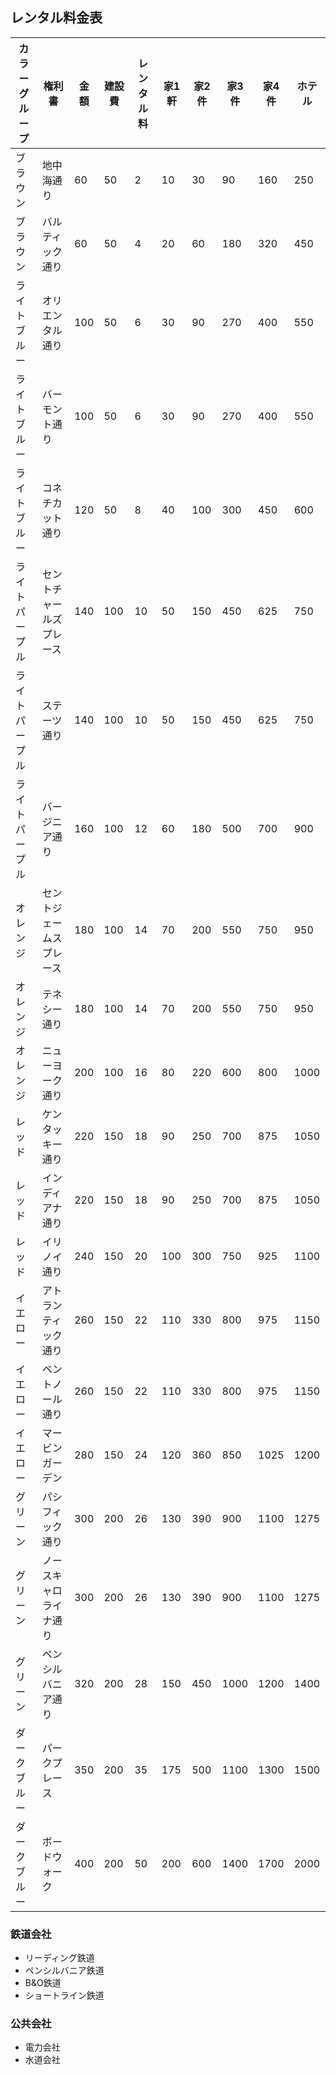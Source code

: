## レンタル料金表
| カラーグループ | 権利書                   | 金額 | 建設費 | レンタル料 | 家1軒 | 家2件 | 家3件 | 家4件 | ホテル |
| -------------- | ------------------------ | ---- | ------ | ---------- | ----- | ----- | ----- | ----- | ------ |
| ブラウン       | 地中海通り               | 60   | 50     | 2          | 10    | 30    | 90    | 160   | 250    |
| ブラウン       | バルティック通り         | 60   | 50     | 4          | 20    | 60    | 180   | 320   | 450    |
| ライトブルー   | オリエンタル通り         | 100  | 50     | 6          | 30    | 90    | 270   | 400   | 550    |
| ライトブルー   | バーモント通り           | 100  | 50     | 6          | 30    | 90    | 270   | 400   | 550    |
| ライトブルー   | コネチカット通り         | 120  | 50     | 8          | 40    | 100   | 300   | 450   | 600    |
| ライトパープル | セントチャールズプレース | 140  | 100    | 10         | 50    | 150   | 450   | 625   | 750    |
| ライトパープル | ステーツ通り             | 140  | 100    | 10         | 50    | 150   | 450   | 625   | 750    |
| ライトパープル | バージニア通り           | 160  | 100    | 12         | 60    | 180   | 500   | 700   | 900    |
| オレンジ       | セントジェームスプレース | 180  | 100    | 14         | 70    | 200   | 550   | 750   | 950    |
| オレンジ       | テネシー通り             | 180  | 100    | 14         | 70    | 200   | 550   | 750   | 950    |
| オレンジ       | ニューヨーク通り         | 200  | 100    | 16         | 80    | 220   | 600   | 800   | 1000   |
| レッド         | ケンタッキー通り         | 220  | 150    | 18         | 90    | 250   | 700   | 875   | 1050   |
| レッド         | インディアナ通り         | 220  | 150    | 18         | 90    | 250   | 700   | 875   | 1050   |
| レッド         | イリノイ通り             | 240  | 150    | 20         | 100   | 300   | 750   | 925   | 1100   |
| イエロー       | アトランティック通り     | 260  | 150    | 22         | 110   | 330   | 800   | 975   | 1150   |
| イエロー       | ベントノール通り         | 260  | 150    | 22         | 110   | 330   | 800   | 975   | 1150   |
| イエロー       | マービンガーデン         | 280  | 150    | 24         | 120   | 360   | 850   | 1025  | 1200   |
| グリーン       | パシフィック通り         | 300  | 200    | 26         | 130   | 390   | 900   | 1100  | 1275   |
| グリーン       | ノースキャロライナ通り   | 300  | 200    | 26         | 130   | 390   | 900   | 1100  | 1275   |
| グリーン       | ペンシルバニア通り       | 320  | 200    | 28         | 150   | 450   | 1000  | 1200  | 1400   |
| ダークブルー   | パークプレース           | 350  | 200    | 35         | 175   | 500   | 1100  | 1300  | 1500   |
| ダークブルー   | ボードウォーク           | 400  | 200    | 50         | 200   | 600   | 1400  | 1700  | 2000   |


### 鉄道会社
* リーディング鉄道
* ペンシルバニア鉄道
* B&O鉄道
* ショートライン鉄道
### 公共会社
* 電力会社
* 水道会社